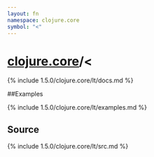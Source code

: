 ```yaml
---
layout: fn
namespace: clojure.core
symbol: "<"
---
```


# [clojure.core](../)/<

{% include 1.5.0/clojure.core/lt/docs.md %}

##Examples

{% include 1.5.0/clojure.core/lt/examples.md %}
## Source
{% include 1.5.0/clojure.core/lt/src.md %}

